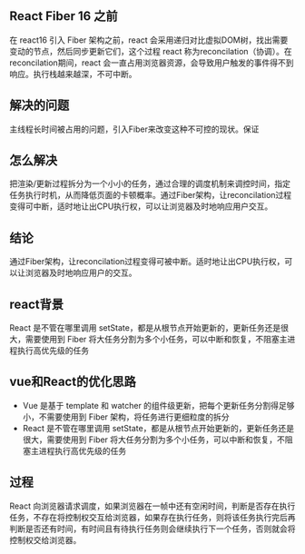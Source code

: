 ## React Fiber 16 之前
在 react16 引入 Fiber 架构之前，react 会采用递归对比虚拟DOM树，找出需要变动的节点，然后同步更新它们，这个过程 react 称为reconcilation（协调）。在reconcilation期间，react 会一直占用浏览器资源，会导致用户触发的事件得不到响应。执行栈越来越深，不可中断。

## 解决的问题
主线程长时间被占用的问题，引入Fiber来改变这种不可控的现状。保证

## 怎么解决
把渲染/更新过程拆分为一个小小的任务，通过合理的调度机制来调控时间，指定任务执行时机，从而降低页面的卡顿概率。通过Fiber架构，让reconcilation过程变得可中断，适时地让出CPU执行权，可以让浏览器及时地响应用户交互。

## 结论
通过Fiber架构，让reconcilation过程变得可被中断。适时地让出CPU执行权，可以让浏览器及时地响应用户的交互。

## react背景
React 是不管在哪里调用 setState，都是从根节点开始更新的，更新任务还是很大，需要使用到 Fiber 将大任务分割为多个小任务，可以中断和恢复，不阻塞主进程执行高优先级的任务

## vue和React的优化思路
- Vue 是基于 template 和 watcher 的组件级更新，把每个更新任务分割得足够小，不需要使用到 Fiber 架构，将任务进行更细粒度的拆分
- React 是不管在哪里调用 setState，都是从根节点开始更新的，更新任务还是很大，需要使用到 Fiber 将大任务分割为多个小任务，可以中断和恢复，不阻塞主进程执行高优先级的任务

## 过程
React 向浏览器请求调度，如果浏览器在一帧中还有空闲时间，判断是否存在执行任务，不存在将控制权交互给浏览器，如果存在执行任务，则将该任务执行完后再判断是否还有时间，有时间且有待执行任务则会继续执行下一个任务，否则就会将控制权交给浏览器。